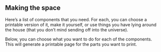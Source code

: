 ## Making the space
Here’s a list of components that you need. For each, you can choose a printable version of it, make it yourself, or use things you have lying around the house (that you don’t mind sending off into the universe).

Below, you can choose what you want to do for each of the components. This will generate a printable page for the parts you want to print.
